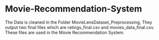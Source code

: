 # Movie-Recommendation-System


The Data is cleaned in the Folder MovieLensDataset_Preprocessing, They output two final files which are ratings_final.csv and movies_data_final.csv. These files are used in the Movie Recommendation System.